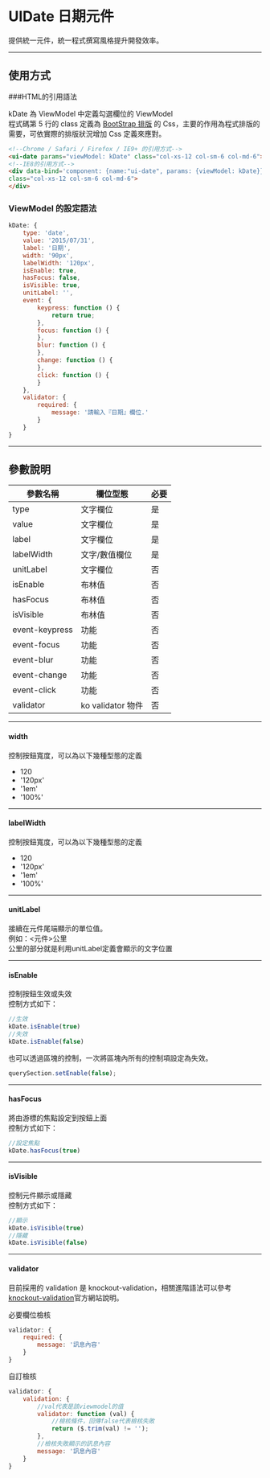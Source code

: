 # UIDate 日期元件

提供統一元件，統一程式撰寫風格提升開發效率。

---

## 使用方式

###HTML的引用語法

kDate 為 ViewModel 中定義勾選欄位的 ViewModel  
程式碼第 5 行的 class 定義為 [BootStrap 排版](http://getbootstrap.com/css/) 的 Css，主要的作用為程式排版的需要，可依實際的排版狀況增加 Css 定義來應對。

```html
<!--Chrome / Safari / Firefox / IE9+ 的引用方式-->
<ui-date params="viewModel: kDate" class="col-xs-12 col-sm-6 col-md-6"></ui-date>
<!--IE8的引用方式-->
<div data-bind='component: {name:"ui-date", params: {viewModel: kDate}}' 
class="col-xs-12 col-sm-6 col-md-6">
</div>
```

### ViewModel 的設定語法

```javascript
kDate: {
    type: 'date',
    value: '2015/07/31',
    label: '日期',
    width: '90px',
    labelWidth: '120px',
    isEnable: true,
    hasFocus: false,
    isVisible: true,
    unitLabel: '',
    event: {
        keypress: function () {
            return true;
        },
        focus: function () {
        },
        blur: function () {
        },
        change: function () {
        },
        click: function () {
        }
    },
    validator: {
        required: {
            message: '請輸入『日期』欄位.'
        }
    }
}
```
---
## 參數說明

|參數名稱|欄位型態|必要|
|---|---|---|
|type|文字欄位|是|
|value|文字欄位|是|
|label|文字欄位|是|
|labelWidth|文字/數值欄位|是|
|unitLabel|文字欄位|否|
|isEnable|布林值|否|
|hasFocus|布林值|否|
|isVisible|布林值|否|
|event-keypress|功能|否|
|event-focus|功能|否|
|event-blur|功能|否|
|event-change|功能|否|
|event-click|功能|否|
|validator|ko validator 物件|否|

---
#### width
控制按鈕寬度，可以為以下幾種型態的定義  
* 120
* '120px'
* '1em'
* '100%'

---
#### labelWidth
控制按鈕寬度，可以為以下幾種型態的定義  
* 120
* '120px'
* '1em'
* '100%'

---
#### unitLabel
接續在元件尾端顯示的單位值。  
例如：<元件>公里  
公里的部分就是利用unitLabel定義會顯示的文字位置  

---
#### isEnable
控制按鈕生效或失效  
控制方式如下：
```javascript
//生效 
kDate.isEnable(true)
//失效 
kDate.isEnable(false)
```

也可以透過區塊的控制，一次將區塊內所有的控制項設定為失效。  
```javascript
querySection.setEnable(false);
```

---
#### hasFocus
將由游標的焦點設定到按鈕上面  
控制方式如下：
```javascript
//設定焦點 
kDate.hasFocus(true)
```

---
#### isVisible
控制元件顯示或隱藏  
控制方式如下：
```javascript
//顯示 
kDate.isVisible(true)
//隱藏 
kDate.isVisible(false)
```

---
#### validator
目前採用的 validation 是 knockout-validation，相關進階語法可以參考[knockout-validation](https://github.com/Knockout-Contrib/Knockout-Validation)官方網站說明。  

必要欄位檢核
```javascript
validator: {
    required: {
        message: '訊息內容'
    }
}
```

自訂檢核
```javascript
validator: {
    validation: {
    	//val代表是該viewmodel的值
        validator: function (val) {
        	//檢核條件，回傳false代表檢核失敗
            return ($.trim(val) != '');
        },
        //檢核失敗顯示的訊息內容
        message: '訊息內容'
    }
}
```